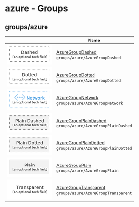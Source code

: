# azure - Groups
## groups/azure
| | Name |
| :-: | --- |
| ![AzureGroupDashed](AzureGroupDashed.group.png) | [AzureGroupDashed](AzureGroupDashed.md)<br>`groups/azure/AzureGroupDashed` |
| ![AzureGroupDotted](AzureGroupDotted.group.png) | [AzureGroupDotted](AzureGroupDotted.md)<br>`groups/azure/AzureGroupDotted` |
| ![AzureGroupNetwork](AzureGroupNetwork.group.png) | [AzureGroupNetwork](AzureGroupNetwork.md)<br>`groups/azure/AzureGroupNetwork` |
| ![AzureGroupPlainDashed](AzureGroupPlainDashed.group.png) | [AzureGroupPlainDashed](AzureGroupPlainDashed.md)<br>`groups/azure/AzureGroupPlainDashed` |
| ![AzureGroupPlainDotted](AzureGroupPlainDotted.group.png) | [AzureGroupPlainDotted](AzureGroupPlainDotted.md)<br>`groups/azure/AzureGroupPlainDotted` |
| ![AzureGroupPlain](AzureGroupPlain.group.png) | [AzureGroupPlain](AzureGroupPlain.md)<br>`groups/azure/AzureGroupPlain` |
| ![AzureGroupTransparent](AzureGroupTransparent.group.png) | [AzureGroupTransparent](AzureGroupTransparent.md)<br>`groups/azure/AzureGroupTransparent` |
